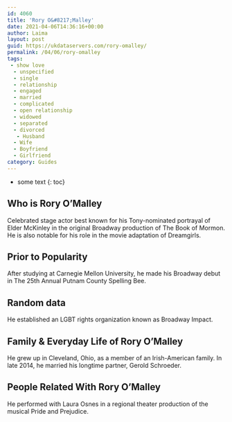 ```yaml
---
id: 4060
title: 'Rory O&#8217;Malley'
date: 2021-04-06T14:36:16+00:00
author: Laima
layout: post
guid: https://ukdataservers.com/rory-omalley/
permalink: /04/06/rory-omalley
tags:
 - show love
  - unspecified
  - single
  - relationship
  - engaged
  - married
  - complicated
  - open relationship
  - widowed
  - separated
  - divorced
   - Husband
  - Wife
  - Boyfriend
  - Girlfriend
category: Guides
---
```


* some text
{: toc}


## Who is Rory O&#8217;Malley
                  
                  
                  
Celebrated stage actor best known for his Tony-nominated portrayal of Elder McKinley in the original Broadway production of The Book of Mormon. He is also notable for his role in the movie adaptation of Dreamgirls.
                  
              
            
              
            
                
                
                
## Prior to Popularity
                  
                  
                  
After studying at Carnegie Mellon University, he made his Broadway debut in The 25th Annual Putnam County Spelling Bee.
                  
              
            
              
            
                
                
                
## Random data
                  
                  
                  
He established an LGBT rights organization known as Broadway Impact.
                  
              
            
              
            
                
                
                
## Family & Everyday Life of Rory O&#8217;Malley
                  
                  
                  
He grew up in Cleveland, Ohio, as a member of an Irish-American family. In late 2014, he married his longtime partner, Gerold Schroeder.
                  
              
            
              
            
                
                
                
## People Related With Rory O&#8217;Malley
                  
                  
                  
He performed with Laura Osnes in a regional theater production of the musical Pride and Prejudice.
                  
              
            
              
            
                
              
            
              
              
            
            
              
            
          
          
          